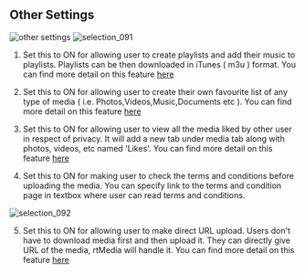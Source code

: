 ## Other Settings

![other settings](https://cloud.githubusercontent.com/assets/1140051/7649009/965e71ac-fb06-11e4-93a4-826ac1671ac7.png)
![selection_091](https://cloud.githubusercontent.com/assets/1140051/7649025/a9dc64dc-fb06-11e4-8fdb-9eeffd3e10fd.png)


  1. Set this to ON for allowing user to create playlists and add their music to playlists. Playlists can be then downloaded in iTunes ( m3u ) format. You can find more detail on this feature [here](../features/playlists-audio.html)

  2. Set this to ON for allowing user to create their own favourite list of any type of media ( i.e. Photos,Videos,Music,Documents etc ). You can find more detail on this feature [here](../features/favlist.html)

  3. Set this to ON for allowing user to view all the media liked by other user in respect of privacy. It will add a new tab under media tab along with photos, videos, etc named 'Likes'. You can find more detail on this feature [here](../features/users-liked-media.html)

  4. Set this to ON for making user to check the terms and conditions before uploading the media. You can specify link to the terms and condition page in textbox where user can read terms and conditions.

  ![selection_092](https://cloud.githubusercontent.com/assets/1140051/7649070/0fe35e20-fb07-11e4-8b8d-2faf18c10b36.png)

  5. Set this to ON for allowing user to make direct URL upload. Users don't have to download media first and then upload it. They can directly give URL of the media, rtMedia will handle it. You can find more detail on this feature [here](../features/direct-url-upload.html)
